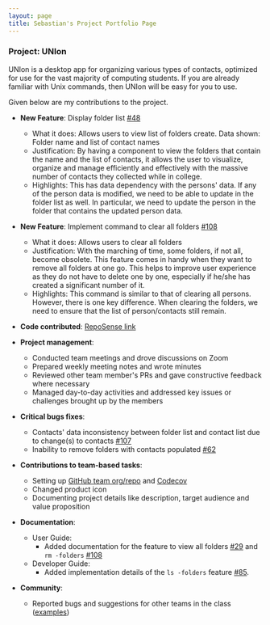 ```yaml
---
layout: page
title: Sebastian's Project Portfolio Page
---
```


### Project: UNIon

UNIon is a desktop app for organizing various types of contacts, optimized for use for the vast majority of computing students. 
If you are already familiar with Unix commands, then UNIon will be easy for you to use.

Given below are my contributions to the project.

* **New Feature**: Display folder list [#48](https://github.com/AY2122S1-CS2103-T16-1/tp/pull/48)
  * What it does: Allows users to view list of folders create. Data shown: Folder name and list of contact names
  * Justification: By having a component to view the folders that contain the name and the list of contacts, it allows the user to visualize, organize and manage efficiently and effectively with the massive number of contacts they collected while in college.
  * Highlights: This has data dependency with the persons' data. If any of the person data is modified, we need to be able to update in the folder list as well. In particular, we need to update the person in the folder that contains the updated person data.

* **New Feature**: Implement command to clear all folders [#108](https://github.com/AY2122S1-CS2103-T16-1/tp/pull/108)
  * What it does: Allows users to clear all folders
  * Justification: With the marching of time, some folders, if not all, become obsolete. This feature comes in handy when they want to remove all folders at one go. This helps to improve user experience as they do not have to delete one by one, especially if he/she has created a significant number of it.
  * Highlights: This command is similar to that of clearing all persons. However, there is one key difference. When clearing the folders, we need to ensure that the list of person/contacts still remain. 

* **Code contributed**: [RepoSense link](https://nus-cs2103-ay2122s1.github.io/tp-dashboard/?search=sebbycake)

* **Project management**:
  * Conducted team meetings and drove discussions on Zoom
  * Prepared weekly meeting notes and wrote minutes
  * Reviewed other team member's PRs and gave constructive feedback where necessary
  * Managed day-to-day activities and addressed key issues or challenges brought up by the members

* **Critical bugs fixes**:
  * Contacts' data inconsistency between folder list and contact list due to change(s) to contacts [#107](https://github.com/AY2122S1-CS2103-T16-1/tp/pull/107)
  * Inability to remove folders with contacts populated [#62](https://github.com/AY2122S1-CS2103-T16-1/tp/pull/62)

* **Contributions to team-based tasks**:
  * Setting up [GitHub team org/repo](https://github.com/AY2122S1-CS2103-T16-1/tp) and [Codecov](https://app.codecov.io/gh/AY2122S1-CS2103-T16-1/tp)
  * Changed product icon
  * Documenting project details like description, target audience and value proposition
  
* **Documentation**:
  * User Guide:
    * Added documentation for the feature to view all folders [#29](https://github.com/AY2122S1-CS2103-T16-1/tp/pull/29) and `rm -folders` [#108](https://github.com/AY2122S1-CS2103-T16-1/tp/pull/108)
  * Developer Guide:
    * Added implementation details of the `ls -folders` feature [#85](https://github.com/AY2122S1-CS2103-T16-1/tp/pull/85).

* **Community**:
  * Reported bugs and suggestions for other teams in the class ([examples](https://github.com/sebbycake/ped/issues))
